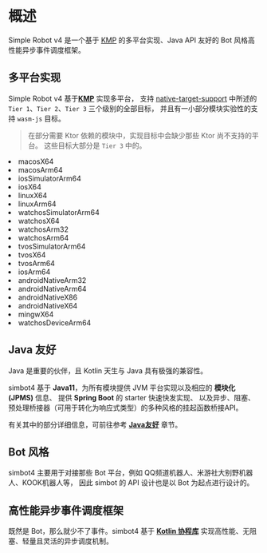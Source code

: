 # 概述

Simple Robot v4 是一个基于 [KMP](https://kotlinlang.org/docs/multiplatform.html)
的多平台实现、Java API 友好的 Bot 风格高性能异步事件调度框架。

## 多平台实现

Simple Robot v4 基于[**KMP**](https://kotlinlang.org/docs/multiplatform.html) 实现多平台，
支持 [native-target-support](https://kotlinlang.org/docs/native-target-support.html)
中所述的 `Tier 1`、`Tier 2`、`Tier 3` 三个级别的全部目标，
并且有一小部分模块实验性的支持 `wasm-js` 目标。

> 在部分需要 Ktor 依赖的模块中，实现目标中会缺少那些 Ktor 尚不支持的平台。
> 这些目标大部分是 `Tier 3` 中的。

<procedure collapsible="true" title="支持目标列表">
<list>
<li>macosX64</li>
<li>macosArm64</li>
<li>iosSimulatorArm64</li>
<li>iosX64</li>

<li>linuxX64</li>
<li>linuxArm64</li>
<li>watchosSimulatorArm64</li>
<li>watchosX64</li>
<li>watchosArm32</li>
<li>watchosArm64</li>
<li>tvosSimulatorArm64</li>
<li>tvosX64</li>
<li>tvosArm64</li>
<li>iosArm64</li>

<li>androidNativeArm32</li>
<li>androidNativeArm64</li>
<li>androidNativeX86</li>
<li>androidNativeX64</li>
<li>mingwX64</li>
<li>watchosDeviceArm64</li>
</list>
</procedure>

## Java 友好

Java 是重要的伙伴，且 Kotlin 天生与 Java 具有极强的兼容性。

simbot4 基于 **Java11**，为所有模块提供 JVM 平台实现以及相应的 **模块化(JPMS)** 信息、
提供 **Spring Boot** 的 starter 快速快发实现、
以及异步、阻塞、预处理桥接器（可用于转化为响应式类型）的多种风格的挂起函数桥接API。

有关其中的部分详细信息，可前往参考 [**Java友好**](java-friendly.md) 章节。

## Bot 风格

simbot4 主要用于对接那些 Bot 平台，例如 QQ频道机器人、米游社大别野机器人、KOOK机器人等，
因此 simbot 的 API 设计也是以 Bot 为起点进行设计的。

## 高性能异步事件调度框架

既然是 Bot，那么就少不了事件。simbot4 基于 [**Kotlin 协程库**](https://kotlinlang.org/docs/coroutines-overview.html)
实现高性能、无阻塞、轻量且灵活的异步调度机制。